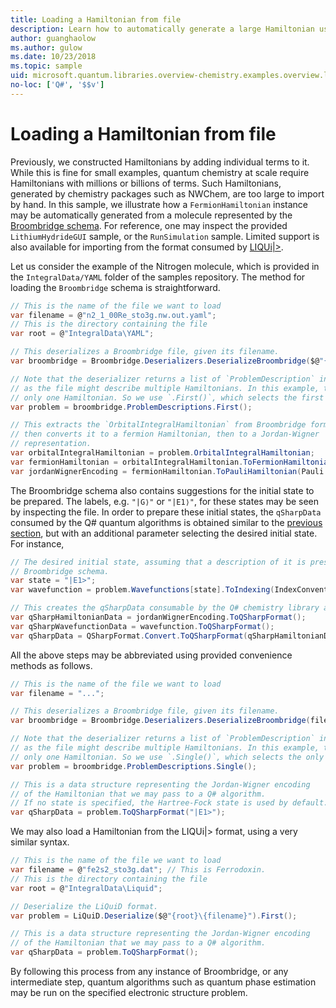 ```yaml
---
title: Loading a Hamiltonian from file
description: Learn how to automatically generate a large Hamiltonian using the Broombridge schema. 
author: guanghaolow
ms.author: gulow
ms.date: 10/23/2018
ms.topic: sample
uid: microsoft.quantum.libraries.overview-chemistry.examples.overview.loadhamiltonian
no-loc: ['Q#', '$$v']
---
```


# Loading a Hamiltonian from file
Previously, we constructed Hamiltonians by adding individual terms to it. While this is fine for small examples, quantum chemistry at scale require Hamiltonians with millions or billions of terms. Such Hamiltonians, generated by chemistry packages such as NWChem, are too large to import by hand. In this sample, we illustrate how a `FermionHamiltonian` instance may be automatically generated from a molecule represented by the [Broombridge schema](xref:microsoft.quantum.libraries.overview.chemistry.schema.broombridge). For reference, one may inspect the provided `LithiumHydrideGUI` sample, or the `RunSimulation` sample. Limited support is also available for importing from the format consumed by [LIQUi|>](https://www.microsoft.com/research/project/language-integrated-quantum-operations-liqui/).

Let us consider the example of the Nitrogen molecule, which is provided in the `IntegralData/YAML` folder of the samples repository. The method for loading the `Broombridge` schema is straightforward.

```csharp
// This is the name of the file we want to load
var filename = @"n2_1_00Re_sto3g.nw.out.yaml";
// This is the directory containing the file
var root = @"IntegralData\YAML";

// This deserializes a Broombridge file, given its filename.
var broombridge = Broombridge.Deserializers.DeserializeBroombridge($@"{root}\{filename}");

// Note that the deserializer returns a list of `ProblemDescription` instances 
// as the file might describe multiple Hamiltonians. In this example, there is 
// only one Hamiltonian. So we use `.First()`, which selects the first element of the list.
var problem = broombridge.ProblemDescriptions.First();

// This extracts the `OrbitalIntegralHamiltonian` from Broombridge format,
// then converts it to a fermion Hamiltonian, then to a Jordan-Wigner
// representation.
var orbitalIntegralHamiltonian = problem.OrbitalIntegralHamiltonian;
var fermionHamiltonian = orbitalIntegralHamiltonian.ToFermionHamiltonian(IndexConvention.UpDown);
var jordanWignerEncoding = fermionHamiltonian.ToPauliHamiltonian(Pauli.QubitEncoding.JordanWigner);
```

The Broombridge schema also contains suggestions for the initial state to be prepared. The labels, e.g. `"|G⟩"` or `"|E1⟩"`, for these states may be seen by inspecting the file. In order to prepare these initial states, the `qSharpData` consumed by the Q# quantum algorithms is obtained similar to the [previous section](xref:microsoft.quantum.libraries.overview-chemistry.examples.overview.energyestimate), but with an additional parameter selecting the desired initial state. For instance,
```csharp
// The desired initial state, assuming that a description of it is present in the
// Broombridge schema.
var state = "|E1>";
var wavefunction = problem.Wavefunctions[state].ToIndexing(IndexConvention.UpDown);

// This creates the qSharpData consumable by the Q# chemistry library algorithms.
var qSharpHamiltonianData = jordanWignerEncoding.ToQSharpFormat();
var qSharpWavefunctionData = wavefunction.ToQSharpFormat();
var qSharpData = QSharpFormat.Convert.ToQSharpFormat(qSharpHamiltonianData, qSharpWavefunctionData);
```

All the above steps may be abbreviated using provided convenience methods as follows.
```csharp
// This is the name of the file we want to load
var filename = "...";

// This deserializes a Broombridge file, given its filename.
var broombridge = Broombridge.Deserializers.DeserializeBroombridge(filename);

// Note that the deserializer returns a list of `ProblemDescription` instances 
// as the file might describe multiple Hamiltonians. In this example, there is 
// only one Hamiltonian. So we use `.Single()`, which selects the only element of the list.
var problem = broombridge.ProblemDescriptions.Single();

// This is a data structure representing the Jordan-Wigner encoding 
// of the Hamiltonian that we may pass to a Q# algorithm.
// If no state is specified, the Hartree-Fock state is used by default.
var qSharpData = problem.ToQSharpFormat("|E1>");
```

We may also load a Hamiltonian from the LIQUi|> format, using a very similar syntax. 

```csharp
// This is the name of the file we want to load
var filename = @"fe2s2_sto3g.dat"; // This is Ferrodoxin.
// This is the directory containing the file
var root = @"IntegralData\Liquid";

// Deserialize the LiQuiD format.
var problem = LiQuiD.Deserialize($@"{root}\{filename}").First();

// This is a data structure representing the Jordan-Wigner encoding 
// of the Hamiltonian that we may pass to a Q# algorithm.
var qSharpData = problem.ToQSharpFormat();
```

By following this process from any instance of Broombridge, or any intermediate step, quantum algorithms such as quantum phase estimation may be run on the specified electronic structure problem.
